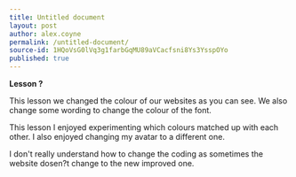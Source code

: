 ```yaml
---
title: Untitled document
layout: post
author: alex.coyne
permalink: /untitled-document/
source-id: 1HQoVsG0lVq3g1farbGqMU89aVCacfsni8Ys3YsspOYo
published: true
---
```

**Lesson ?**

This lesson we changed the colour of our websites as you can see. We also change some wording to change the colour of the font.

This lesson I enjoyed experimenting which colours matched up with each other. I also enjoyed changing my avatar to a different one.

I don't really understand how to change the coding as sometimes the website dosen?t change to the new improved one.

